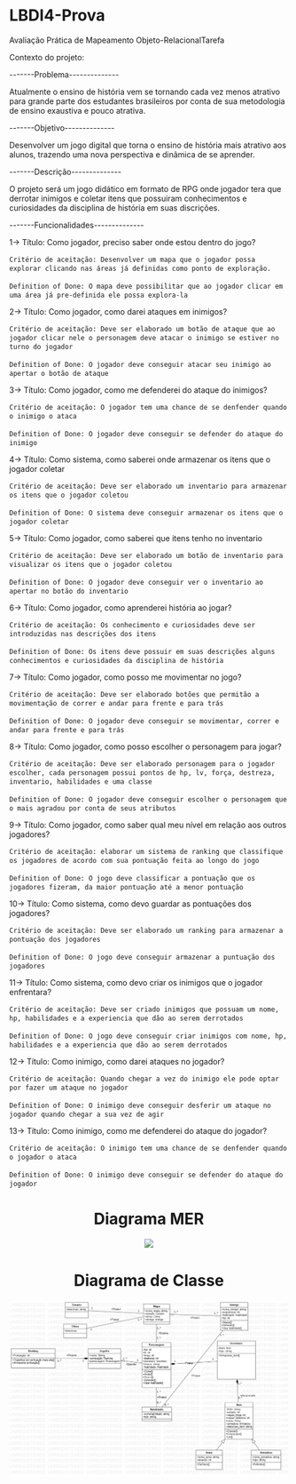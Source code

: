 # LBDI4-Prova
Avaliação Prática de Mapeamento Objeto-RelacionalTarefa

Contexto do projeto:

-------Problema--------------

Atualmente o ensino de história vem se tornando cada vez menos atrativo para grande parte dos estudantes brasileiros por conta de sua metodologia de ensino exaustiva e pouco atrativa.

-------Objetivo--------------

Desenvolver um jogo digital que torna o ensino de história mais atrativo aos alunos, trazendo uma nova perspectiva e dinâmica de se aprender.

-------Descrição--------------

O projeto será um jogo didático em formato de RPG onde jogador tera que derrotar inimigos e coletar itens que possuiram conhecimentos e curiosidades da disciplina de história em suas discrições.


-------Funcionalidades--------------

1-> Título: Como jogador, preciso saber onde estou dentro do jogo?

    Critério de aceitação: Desenvolver um mapa que o jogador possa explorar clicando nas áreas já definidas como ponto de exploração.
    
    Definition of Done: O mapa deve possibilitar que ao jogador clicar em uma área já pre-definida ele possa explora-la
    
    
2-> Título: Como jogador, como darei ataques em inimigos?
    
    Critério de aceitação: Deve ser elaborado um botão de ataque que ao jogador clicar nele o personagem deve atacar o inimigo se estiver no turno do jogador
    
    Definition of Done: O jogador deve conseguir atacar seu inimigo ao apertar o botão de ataque


3-> Título: Como jogador, como me defenderei do ataque do inimigos?
    
    Critério de aceitação: O jogador tem uma chance de se denfender quando o inimigo o ataca
    
    Definition of Done: O jogador deve conseguir se defender do ataque do inimigo
    
    
4-> Título: Como sistema, como saberei onde armazenar os itens que o jogador coletar
    
    Critério de aceitação: Deve ser elaborado um inventario para armazenar os itens que o jogador coletou 
    
    Definition of Done: O sistema deve conseguir armazenar os itens que o jogador coletar
    
    
5-> Título: Como jogador, como saberei que itens tenho no inventario
    
    Critério de aceitação: Deve ser elaborado um botão de inventario para visualizar os itens que o jogador coletou 
    
    Definition of Done: O jogador deve conseguir ver o inventario ao apertar no botão do inventario
    
    
6-> Título: Como jogador, como aprenderei história ao jogar?

    Critério de aceitação: Os conhecimento e curiosidades deve ser introduzidas nas descrições dos itens
    
    Definition of Done: Os itens deve possuir em suas descrições alguns conhecimentos e curiosidades da disciplina de história
    
    
7-> Título: Como jogador, como posso me movimentar no jogo?
    
    Critério de aceitação: Deve ser elaborado botões que permitão a movimentação de correr e andar para frente e para trás
    
    Definition of Done: O jogador deve conseguir se movimentar, correr e andar para frente e para trás
    

8-> Título: Como jogador, como posso escolher o personagem para jogar?

    Critério de aceitação: Deve ser elaborado personagem para o jogador escolher, cada personagem possui pontos de hp, lv, força, destreza, inventario, habilidades e uma classe  
    
    Definition of Done: O jogador deve conseguir escolher o personagem que o mais agradou por conta de seus atributos
    
    
9-> Título: Como jogador, como saber qual meu nível em relação aos outros jogadores?

    Critério de aceitação: elaborar um sistema de ranking que classifique os jogadores de acordo com sua pontuação feita ao longo do jogo
  
    Definition of Done: O jogo deve classificar a pontuação que os jogadores fizeram, da maior pontuação até a menor pontuação
    
    
10-> Título: Como sistema, como devo guardar as pontuações dos jogadores?

    Critério de aceitação: Deve ser elaborado um ranking para armazenar a pontuação dos jogadores
    
    Definition of Done: O jogo deve conseguir armazenar a puntuação dos jogadores
    
    
11-> Título: Como sistema, como devo criar os inimigos que o jogador enfrentara?
  
    Critério de aceitação: Deve ser criado inimigos que possuam um nome, hp, habilidades e a experiencia que dão ao serem derrotados
    
    Definition of Done: O jogo deve conseguir criar inimigos com nome, hp, habilidades e a experiencia que dão ao serem derrotados
    
    
12-> Título: Como inimigo, como darei ataques no jogador?
    
    Critério de aceitação: Quando chegar a vez do inimigo ele pode optar por fazer um ataque no jogador
    
    Definition of Done: O inimigo deve conseguir desferir um ataque no jogador quando chegar a sua vez de agir


13-> Título: Como inimigo, como me defenderei do ataque do jogador?
    
    Critério de aceitação: O inimigo tem uma chance de se denfender quando o jogador o ataca
    
    Definition of Done: O inimigo deve conseguir se defender do ataque do jogador
    
    
  <h1 align="center">Diagrama MER</h1>
  <div align="center">
    <img src="Diagramas/DiagramaRelacional.pg" width="700px"/>
    </div> 
    
  <h1 align="center">Diagrama de Classe</h1>
  <div align="center">
    <img src="Diagramas/DiagramaClasse.png" width="700px"/>
    </div>

 
